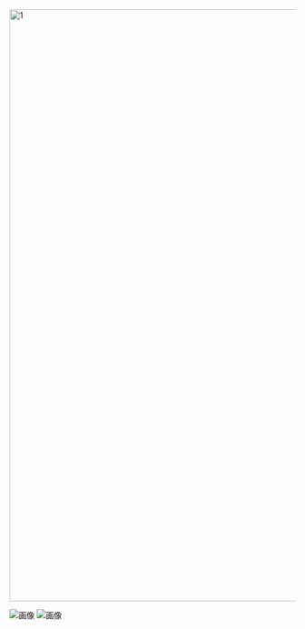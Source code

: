 
<img width="1042" alt="1" src="https://user-images.githubusercontent.com/32214011/219856378-92ac74f7-b5bf-4b70-be72-44f9cae54078.png">


![画像](<img width="1042" alt="1" src="https://user-images.githubusercontent.com/32214011/219856165-e6b4c9bb-a230-43b7-918d-acfa6d1963a6.png">)
![画像](<img width="720" alt="2" src="https://user-images.githubusercontent.com/32214011/219856173-8a771ea9-938c-461b-8a7c-539c0d6f7199.png">)

